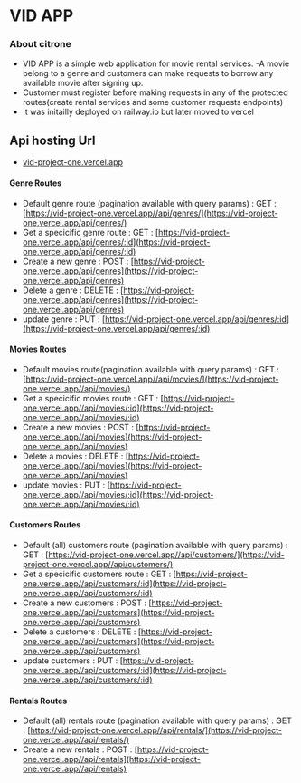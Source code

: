 # VID APP

### About citrone
- VID APP is a simple web application for movie rental services.
-A movie belong to a genre and customers can make requests to borrow any available movie after signing up.
- Customer must register before making requests in any of the protected routes(create rental services and some customer requests endpoints)
- It was initailly deployed on railway.io but later moved to vercel



## Api hosting Url
- [vid-project-one.vercel.app](vid-project-one.vercel.app)


#### Genre Routes

- Default genre route (pagination available with query params) : GET : [https://vid-project-one.vercel.app//api/genres/](https://vid-project-one.vercel.app/api/genres/)
- Get a specicific genre route : GET : [https://vid-project-one.vercel.app/api/genres/:id](https://vid-project-one.vercel.app/api/genres/:id)
- Create a new genre : POST :  [https://vid-project-one.vercel.app/api/genres](https://vid-project-one.vercel.app/api/genres)
- Delete a genre : DELETE : [https://vid-project-one.vercel.app/api/genres](https://vid-project-one.vercel.app/api/genres)
- update genre : PUT : [https://vid-project-one.vercel.app/api/genres/:id](https://vid-project-one.vercel.app/api/genres/:id)


#### Movies Routes

- Default movies route(pagination available with query params) : GET : [https://vid-project-one.vercel.app//api/movies/](https://vid-project-one.vercel.app//api/movies/)
- Get a specicific movies route : GET : [https://vid-project-one.vercel.app//api/movies/:id](https://vid-project-one.vercel.app//api/movies/:id)
- Create a new movies : POST :  [https://vid-project-one.vercel.app//api/movies](https://vid-project-one.vercel.app//api/movies)
- Delete a movies : DELETE : [https://vid-project-one.vercel.app//api/movies](https://vid-project-one.vercel.app//api/movies)
- update movies : PUT : [https://vid-project-one.vercel.app//api/movies/:id](https://vid-project-one.vercel.app//api/movies/:id)


#### Customers Routes

- Default (all) customers route (pagination available with query params) : GET : [https://vid-project-one.vercel.app//api/customers/](https://vid-project-one.vercel.app//api/customers/)
- Get a specicific customers route : GET : [https://vid-project-one.vercel.app//api/customers/:id](https://vid-project-one.vercel.app//api/customers/:id)
- Create a new customers : POST :  [https://vid-project-one.vercel.app//api/customers](https://vid-project-one.vercel.app//api/customers)
- Delete a customers : DELETE : [https://vid-project-one.vercel.app//api/customers](https://vid-project-one.vercel.app//api/customers)
- update customers : PUT : [https://vid-project-one.vercel.app//api/customers/:id](https://vid-project-one.vercel.app//api/customers/:id)



#### Rentals Routes

- Default (all) rentals route (pagination available with query params) : GET : [https://vid-project-one.vercel.app//api/rentals/](https://vid-project-one.vercel.app//api/rentals/)
- Create a new rentals : POST :  [https://vid-project-one.vercel.app//api/rentals](https://vid-project-one.vercel.app//api/rentals)
